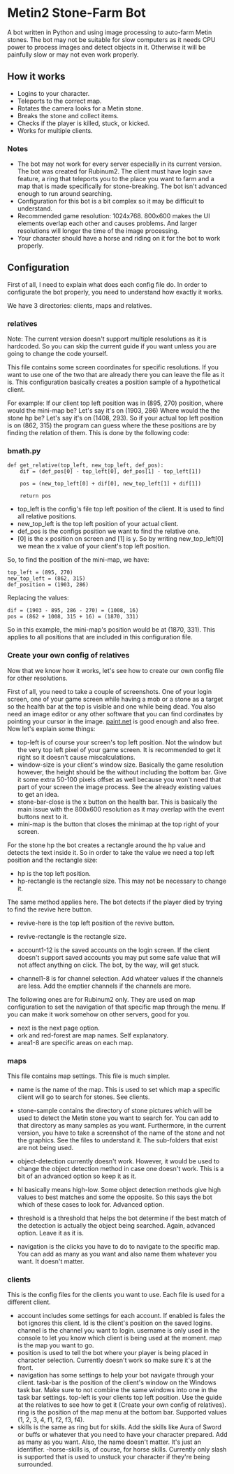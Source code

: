 # Metin2 Stone-Farm Bot
A bot written in Python and using image processing to auto-farm Metin stones. The bot may not be suitable for slow computers as it needs CPU power to process images and detect objects in it. Otherwise it will be painfully slow or may not even work properly.

## How it works
- Logins to your character.
- Teleports to the correct map.
- Rotates the camera looks for a Metin stone.
- Breaks the stone and collect items.
- Checks if the player is killed, stuck, or kicked.
- Works for multiple clients.

### Notes
- The bot may not work for every server especially in its current version. The bot was created for Rubinum2. The client must have login save feature, a ring that teleports you to the place you want to farm and a map that is made specifically for stone-breaking. The bot isn't advanced enough to run around searching.
- Configuration for this bot is a bit complex so it may be difficult to understand.
- Recommended game resolution: 1024x768. 800x600 makes the UI elements overlap each other and causes problems. And larger resolutions will longer the time of the image processing.
- Your character should have a horse and riding on it for the bot to work properly.

## Configuration
First of all, I need to explain what does each config file do. In order to configurate the bot properly, you need to understand how exactly it works.

We have 3 directories: clients, maps and relatives.

### relatives
Note: The current version doesn't support multiple resolutions as it is hardcoded. So you can skip the current guide if you want unless you are going to change the code yourself.

This file contains some screen coordinates for specific resolutions. If you want to use one of the two that are already there you can leave the file as it is. This configuration basically creates a position sample of a hypothetical client.

For example: If our client top left position was in (895, 270) position, where would the mini-map be? Let's say it's on (1903, 286) Where would the the stone hp be? Let's say it's on (1408, 293). So if your actual top left position is on (862, 315) the program can guess where the these positions are by finding the relation of them. This is done by the following code:

### bmath.py

    def get_relative(top_left, new_top_left, def_pos):
        dif = (def_pos[0] - top_left[0], def_pos[1] - top_left[1])

        pos = (new_top_left[0] + dif[0], new_top_left[1] + dif[1])

        return pos
        
- top_left is the config's file top left position of the client. It is used to find all relative positions.  
- new_top_left is the top left position of your actual client.  
- def_pos is the configs position we want to find the relative one.  
- [0] is the x position on screen and [1] is y. So by writing new_top_left[0] we mean the x value of your client's top left position.

So, to find the position of the mini-map, we have:

    top_left = (895, 270)  
    new_top_left = (862, 315)  
    def_position = (1903, 286)

Replacing the values:

    dif = (1903 - 895, 286 - 270) = (1008, 16)
    pos = (862 + 1008, 315 + 16) = (1870, 331)

So in this example, the mini-map's position would be at (1870, 331). This applies to all positions that are included in this configuration file.


### Create your own config of relatives

Now that we know how it works, let's see how to create our own config file for other resolutions.

First of all, you need to take a couple of screenshots. One of your login screen, one of your game screen while having a mob or a stone as a target so the health bar at the top is visible and one while being dead. You also need an image editor or any other software that you can find cordinates by pointing your cursor in the image. [paint.net](https://www.getpaint.net/index.html) is good enough and also free. Now let's explain some things:

- top-left is of course your screen's top left position. Not the window but the very top left pixel of your game screen. It is recommended to get it right so it doesn't cause miscalculations.
- window-size is your client's window size. Basically the game resolution however, the height should be the without including the bottom bar. Give it some extra 50-100 pixels offset as well because you won't need that part of your screen the image process. See the already existing values to get an idea.
- stone-bar-close is the x button on the health bar. This is basically the main issue with the 800x600 resolution as it may overlap with the event buttons next to it.
- mini-map is the button that closes the minimap at the top right of your screen.

For the stone hp the bot creates a rectangle around the hp value and detects the text inside it. So in order to take the value we need a top left position and the rectangle size:
- hp is the top left position.
- hp-rectangle is the rectangle size. This may not be necessary to change it.

The same method applies here. The bot detects if the player died by trying to find the revive here button.
- revive-here is the top left position of the revive button.
- revive-rectangle is the rectangle size.

- account1-12 is the saved accounts on the login screen. If the client doesn't support saved accounts you may put some safe value that will not affect anything on click. The bot, by the way, will get stuck.
- channel1-8 is for channel selection. Add whateer values if the channels are less. Add the emptier channels if the channels are more.

The following ones are for Rubinum2 only. They are used on map configuration to set the navigation of that specific map through the menu. If you can make it work somehow on other servers, good for you.
- next is the next page option.
- ork and red-forest are map names. Self explanatory.
- area1-8 are specific areas on each map.

### maps
This file contains map settings. This file is much simpler.

- name is the name of the map. This is used to set which map a specific client will go to search for stones. See clients.
- stone-sample contains the directory of stone pictures which will be used to detect the Metin stone you want to search for. You can add to that directory as many samples as you want. Furthermore, in the current version, you have to take a screenshot of the name of the stone and not the graphics. See the files to understand it. The sub-folders that exist are not being used.
- object-detection currently doesn't work. However, it would be used to change the object detection method in case one doesn't work. This is a bit of an advanced option so keep it as it.
- hl basically means high-low. Some object detection methods give high values to best matches and some the opposite. So this says the bot which of these cases to look for. Advanced option.
- threshold is a threshold that helps the bot determine if the best match of the detection is actually the object being searched. Again, advanced option. Leave it as it is.

- navigation is the clicks you have to do to navigate to the specific map. You can add as many as you want and also name them whatever you want. It doesn't matter.

### clients
This is the config files for the clients you want to use. Each file is used for a different client.

- account includes some settings for each account. If enabled is fales the bot ignores this client. Id is the client's position on the saved logins. channel is the channel you want to login. username is only used in the console to let you know which client is being used at the moment. map is the map you want to go.
- position is used to tell the bot where your player is being placed in character selection. Currently doesn't work so make sure it's at the front.
- navigation has some settings to help your bot navigate through your client. task-bar is the position of the client's window on the Windows task bar. Make sure to not combine the same windows into one in the task bar settings. top-left is your clients top left position. Use the guide at the relatives to see how to get it (Create your own config of relatives). ring is the position of the map menu at the bottom bar. Supported values (1, 2, 3, 4, f1, f2, f3, f4).
- skills is the same as ring but for skills. Add the skills like Aura of Sword or buffs or whatever that you need to have your character prepared. Add as many as you want. Also, the name doesn't matter. It's just an identifier.
-horse-skills is, of course, for horse skills. Currently only slash is supported that is used to unstuck your character if they're being surrounded.
